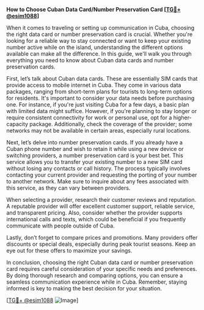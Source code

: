 **How to Choose Cuban Data Card/Number Preservation Card [[TG💪+ @esim1088](https://t.me/s/esim1088)]**

When it comes to traveling or setting up communication in Cuba, choosing the right data card or number preservation card is crucial. Whether you're looking for a reliable way to stay connected or want to keep your existing number active while on the island, understanding the different options available can make all the difference. In this guide, we'll walk you through everything you need to know about Cuban data cards and number preservation cards.

First, let’s talk about Cuban data cards. These are essentially SIM cards that provide access to mobile internet in Cuba. They come in various data packages, ranging from short-term plans for tourists to long-term options for residents. It's important to consider your data needs before purchasing one. For instance, if you're just visiting Cuba for a few days, a basic plan with limited data might suffice. However, if you're planning to stay longer or require consistent connectivity for work or personal use, opt for a higher-capacity package. Additionally, check the coverage of the provider; some networks may not be available in certain areas, especially rural locations.

Next, let’s delve into number preservation cards. If you already have a Cuban phone number and wish to retain it while using a new device or switching providers, a number preservation card is your best bet. This service allows you to transfer your existing number to a new SIM card without losing any contacts or call history. The process typically involves contacting your current provider and requesting the porting of your number to another network. Make sure to inquire about any fees associated with this service, as they can vary between providers.

When selecting a provider, research their customer reviews and reputation. A reputable provider will offer excellent customer support, reliable service, and transparent pricing. Also, consider whether the provider supports international calls and texts, which could be beneficial if you frequently communicate with people outside of Cuba.

Lastly, don’t forget to compare prices and promotions. Many providers offer discounts or special deals, especially during peak tourist seasons. Keep an eye out for these offers to maximize your savings.

In conclusion, choosing the right Cuban data card or number preservation card requires careful consideration of your specific needs and preferences. By doing thorough research and comparing options, you can ensure a seamless communication experience while in Cuba. Remember, staying informed is key to making the best decision for your situation.

[[TG💪+ @esim1088](https://t.me/s/esim1088) ![Image](https://i.postimg.cc/Y0z9fWf4/image.png)]